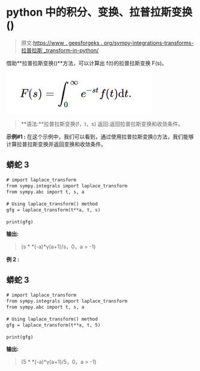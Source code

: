 # python 中的积分、变换、拉普拉斯变换()

> 原文:[https://www . geesforgeks . org/sympy-integrations-transforms-拉普拉斯 _transform-in-python/](https://www.geeksforgeeks.org/sympy-integrals-transforms-laplace_transform-in-python/)

借助**拉普拉斯变换()**方法，可以计算出 f(t)的拉普拉斯变换 F(s)。

![](img/f8a2dc9ee64d22cac792a1f7c06b6b04.png)

> **语法:**拉普拉斯变换(f，t，s)
> 返回:返回拉普拉斯变换和收敛条件。

**示例#1 :**
在这个示例中，我们可以看到，通过使用拉普拉斯变换()方法，我们能够计算拉普拉斯变换并返回变换和收敛条件。

## 蟒蛇 3

```
# import laplace_transform
from sympy.integrals import laplace_transform
from sympy.abc import t, s, a

# Using laplace_transform() method
gfg = laplace_transform(t**a, t, s)

print(gfg)
```

**输出:**

> (s * *(-a)*γ(a+1)/s，0，a > -1)

**例 2 :**

## 蟒蛇 3

```
# import laplace_transform
from sympy.integrals import laplace_transform
from sympy.abc import t, s, a

# Using laplace_transform() method
gfg = laplace_transform(t**a, t, 5)

print(gfg)
```

**输出:**

> (5 * *(-a)*γ(a+1)/5，0，a > -1)